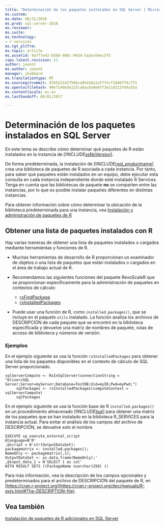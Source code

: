 ```yaml
---
title: "Determinación de los paquetes instalados en SQL Server | Microsoft Docs"
ms.custom: 
ms.date: 08/31/2016
ms.prod: sql-server-2016
ms.reviewer: 
ms.suite: 
ms.technology:
- r-services
ms.tgt_pltfrm: 
ms.topic: article
ms.assetid: 9a7f7e43-b568-406c-9434-5a2ec64ec5f5
caps.latest.revision: 11
author: jeannt
ms.author: jeannt
manager: jhubbard
ms.translationtype: MT
ms.sourcegitcommit: 876522142756bca05416a1afff3cf10467f4c7f1
ms.openlocfilehash: 90e7146bde123ca8ac8a8e6ff3e11d212fd4a35a
ms.contentlocale: es-es
ms.lasthandoff: 09/01/2017

---
```

# <a name="determine-which-packages-are-installed-on-sql-server"></a>Determinación de los paquetes instalados en SQL Server
  En este tema se describe cómo determinar qué paquetes de R están instalados en la instancia de [!INCLUDE[ssNoVersion](../../includes/ssnoversion-md.md)].  
  
De forma predeterminada, la instalación de [!INCLUDE[rsql_productname](../../includes/rsql-productname-md.md)] crea una biblioteca de paquetes de R asociada a cada instancia. Por tanto, para saber qué paquetes están instalados en un equipo, debe ejecutar esta consulta en cada instancia independiente donde esté instalado R Services. Tenga en cuenta que las bibliotecas de paquete **no** se comparten entre las instancias, por lo que es posible instalar paquetes diferentes en distintas instancias.

Para obtener información sobre cómo determinar la ubicación de la biblioteca predeterminada para una instancia, vea [Instalación y administración de paquetes de R](../../advanced-analytics/r-services/installing-and-managing-r-packages.md)   
   
 
## <a name="get-a-list-of-installed-packages-using-r"></a>Obtener una lista de paquetes instalados con R  
 Hay varias maneras de obtener una lista de paquetes instalados o cargados mediante herramientas y funciones de R.  
  
+   Muchas herramientas de desarrollo de R proporcionan un examinador de objetos o una lista de paquetes que están instalados o cargados en el área de trabajo actual de R.  

+ Recomendamos las siguientes funciones del paquete RevoScaleR que se proporcionan específicamente para la administración de paquetes en contextos de cálculo:
  - [rxFindPackage](https://msdn.microsoft.com/microsoft-r/scaler/packagehelp/rxfindpackage)
  - [rxInstalledPackages](https://msdn.microsoft.com/microsoft-r/scaler/packagehelp/rxinstalledpackages)   
  
+   Puede usar una función de R, como `installed.packages()`, que se incluye en el paquete `utils` instalado. La función analiza los archivos de DESCRIPCIÓN de cada paquete que se encontró en la biblioteca especificada y devuelve una matriz de nombres de paquete, rutas de acceso de biblioteca y números de versión.  
 
### <a name="examples"></a>Ejemplos  
En el ejemplo siguiente se usa la función `rxInstalledPackages` para obtener una lista de los paquetes disponibles en el contexto de cálculo de SQL Server proporcionado.

~~~~
sqlServerCompute <- RxInSqlServer(connectionString = 
"Driver=SQL Server;Server=myServer;Database=TestDB;Uid=myID;Pwd=myPwd;")
     sqlPackages <- rxInstalledPackages(computeContext = sqlServerCompute)
     sqlPackages
~~~~

 En el ejemplo siguiente se usa la función base de R `installed.packages()` en un procedimiento almacenado [!INCLUDE[tsql](../../includes/tsql-md.md)] para obtener una matriz de los paquetes que se han instalado en la biblioteca R_SERVICES para la instancia actual. Para evitar el análisis de los campos del archivo de DESCRIPCIÓN, se devuelve solo el nombre.  
  
```  
EXECUTE sp_execute_external_script  
@language=N'R'  
,@script = N'str(OutputDataSet);  
packagematrix <- installed.packages();  
NameOnly <- packagematrix[,1];  
OutputDataSet <- as.data.frame(NameOnly);'  
,@input_data_1 = N'SELECT 1 as col'  
WITH RESULT SETS ((PackageName nvarchar(250) ))  
```  
  
 Para más información, vea la descripción de los campos opcionales y predeterminados para el archivo de DESCRIPCIÓN del paquete de R, en [https://cran.r-project.org](https://cran.r-project.org/doc/manuals/R-exts.html#The-DESCRIPTION-file).  
  
## <a name="see-also"></a>Vea también  
 [Instalación de paquetes de R adicionales en SQL Server](../../advanced-analytics/r-services/install-additional-r-packages-on-sql-server.md)  
  
  


